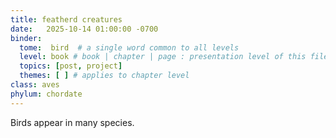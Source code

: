 ```yaml
---
title: featherd creatures
date:   2025-10-14 01:00:00 -0700
binder:
  tome:  bird  # a single word common to all levels
  level: book # book | chapter | page : presentation level of this file.
  topics: [post, project]
  themes: [ ] # applies to chapter level
class: aves
phylum: chordate
---
```

Birds appear in many species.
